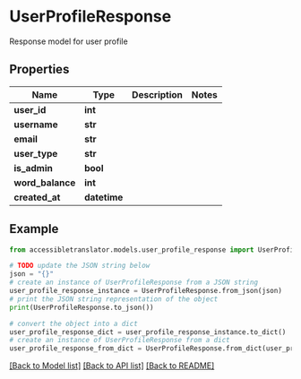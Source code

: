 # UserProfileResponse

Response model for user profile

## Properties

Name | Type | Description | Notes
------------ | ------------- | ------------- | -------------
**user_id** | **int** |  | 
**username** | **str** |  | 
**email** | **str** |  | 
**user_type** | **str** |  | 
**is_admin** | **bool** |  | 
**word_balance** | **int** |  | 
**created_at** | **datetime** |  | 

## Example

```python
from accessibletranslator.models.user_profile_response import UserProfileResponse

# TODO update the JSON string below
json = "{}"
# create an instance of UserProfileResponse from a JSON string
user_profile_response_instance = UserProfileResponse.from_json(json)
# print the JSON string representation of the object
print(UserProfileResponse.to_json())

# convert the object into a dict
user_profile_response_dict = user_profile_response_instance.to_dict()
# create an instance of UserProfileResponse from a dict
user_profile_response_from_dict = UserProfileResponse.from_dict(user_profile_response_dict)
```
[[Back to Model list]](../README.md#documentation-for-models) [[Back to API list]](../README.md#documentation-for-api-endpoints) [[Back to README]](../README.md)


